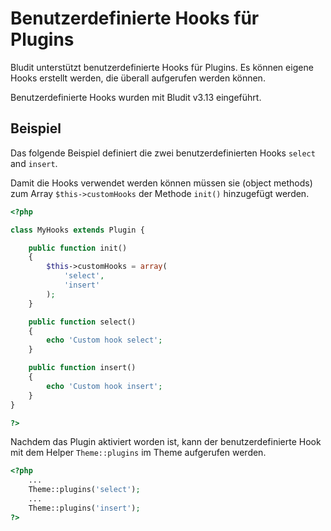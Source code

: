 # Benutzerdefinierte Hooks für Plugins
<!-- position: 4 -->

Bludit unterstützt benutzerdefinierte Hooks für Plugins. Es können eigene Hooks erstellt werden, die überall aufgerufen werden können.

<div class="note">
Benutzerdefinierte Hooks wurden mit Bludit v3.13 eingeführt.
</div>

## Beispiel
Das folgende Beispiel definiert die zwei benutzerdefinierten Hooks `select` and `insert`.

Damit die Hooks verwendet werden können müssen sie (object methods) zum Array `$this->customHooks` der Methode `init()` hinzugefügt werden.

```php
<?php

class MyHooks extends Plugin {

	public function init()
	{
        $this->customHooks = array(
            'select',
            'insert'
        );
	}

	public function select()
	{
		echo 'Custom hook select';
	}

	public function insert()
	{
		echo 'Custom hook insert';
	}
}

?>
```

Nachdem das Plugin aktiviert worden ist, kann der benutzerdefinierte Hook mit dem Helper `Theme::plugins` im Theme aufgerufen werden.

```php
<?php
	...
	Theme::plugins('select');
	...
	Theme::plugins('insert');
?>
```
